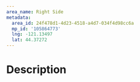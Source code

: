 ```yaml
---
area_name: Right Side
metadata:
  area_id: 24f478d1-4d23-4518-a4d7-034f4d98cc6a
  mp_id: '105864773'
  lng: -121.13497
  lat: 44.37272
---
```

# Description
